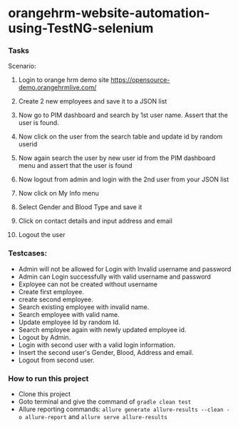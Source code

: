 # orangehrm-website-automation-using-TestNG-selenium

### Tasks
Scenario:
1. Login to orange hrm demo site
https://opensource-demo.orangehrmlive.com/

2. Create 2 new employees and save it to a JSON list
3. Now go to PIM dashboard and search by 1st user name. Assert that the user is found.
4. Now click on the user from the search table and update id by random userid
5. Now again search the user by new user id from the PIM dashboard menu and assert that the user is found
6. Now logout from admin and login with the 2nd user from your JSON list
7. Now click on My Info menu
8. Select Gender and Blood Type and save it
9. Click on contact details and input address and email
10. Logout the user

### Testcases: 
- Admin will not be allowed for Login with Invalid username and password
- Admin can Login successfully with valid username and password
- Exployee can not be created without username
- Create first employee.
- create second employee.
- Search existing employee with invalid name.
- Search employee with valid name.
- Update employee Id by random Id.
- Search employee again with newly updated employee id.
- Logout by Admin.
- Login with second user with a valid login information.
- Insert the second user's Gender, Blood, Address and email.
- Logout from second user.

### How to run this project
- Clone this project
- Goto terminal and give the command of  ```gradle clean test```
- Allure reporting  commands: ```allure generate allure-results --clean -o allure-report``` and ```allure serve allure-results```
